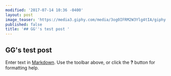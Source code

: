 ```yaml
---
modified: '2017-07-14 10:36 -0400'
layout: post
image_teaser: 'https://media3.giphy.com/media/3og0IFRM2W3Ylg4tIA/giphy.gif'
published: false
title: '## GG''s test post '
---
```

## GG's test post 

Enter text in [Markdown](http://daringfireball.net/projects/markdown/). Use the toolbar above, or click the **?** button for formatting help.
